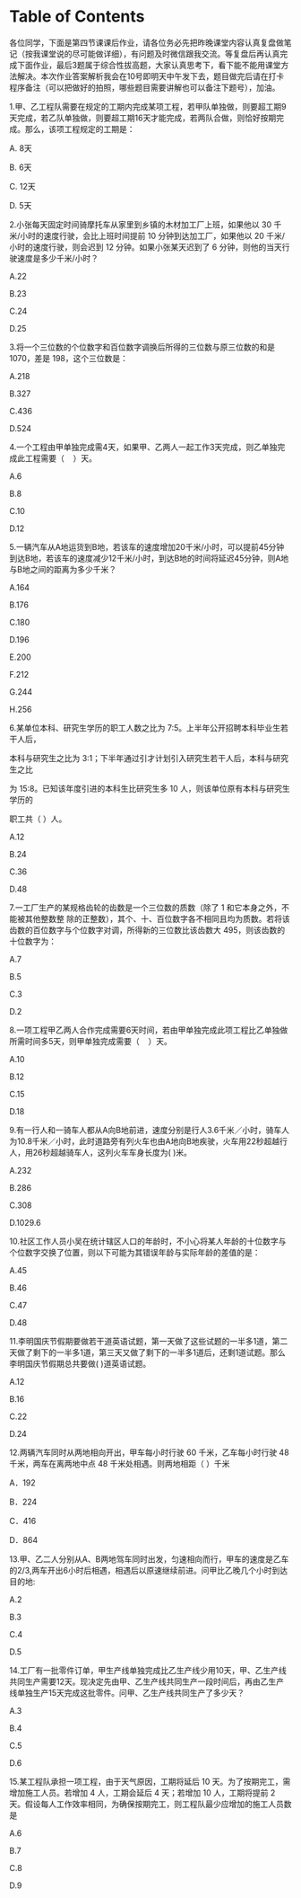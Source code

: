 # Table of Contents



各位同学，下面是第四节课课后作业，请各位务必先把昨晚课堂内容认真复盘做笔记（按我课堂说的尽可能做详细），有问题及时微信跟我交流。等复盘后再认真完成下面作业，最后3题属于综合性拔高题，大家认真思考下，看下能不能用课堂方法解决。本次作业答案解析我会在10号即明天中午发下去，题目做完后请在打卡程序备注（可以把做好的拍照，哪些题目需要讲解也可以备注下题号），加油。

1.甲、乙工程队需要在规定的工期内完成某项工程，若甲队单独做，则要超工期9天完成，若乙队单独做，则要超工期16天才能完成，若两队合做，则恰好按期完成。那么，该项工程规定的工期是：

A. 8天

B. 6天

C. 12天

D. 5天

2.小张每天固定时间骑摩托车从家里到乡镇的木材加工厂上班，如果他以 30
千米/小时的速度行驶，会比上班时间提前 10 分钟到达加工厂，如果他以 20
千米/小时的速度行驶，则会迟到 12 分钟。如果小张某天迟到了 6
分钟，则他的当天行驶速度是多少千米/小时？

A.22

B.23

C.24

D.25

3.将一个三位数的个位数字和百位数字调换后所得的三位数与原三位数的和是
1070，差是 198，这个三位数是：

A.218

B.327

C.436

D.524

4.一个工程由甲单独完成需4天，如果甲、乙两人一起工作3天完成，则乙单独完成此工程需要（    ）天。

A.6    

B.8    

C.10   

D.12

5.一辆汽车从A地运货到B地，若该车的速度增加20千米/小时，可以提前45分钟到达B地，若该车的速度减少12千米/小时，到达B地的时间将延迟45分钟，则A地与B地之间的距离为多少千米？

A.164

B.176

C.180

D.196

E.200

F.212

G.244

H.256

6.某单位本科、研究生学历的职工人数之比为
7∶5。上半年公开招聘本科毕业生若干人后，

本科与研究生之比为
3∶1；下半年通过引才计划引入研究生若干人后，本科与研究生之比

为 15∶8。已知该年度引进的本科生比研究生多 10
人，则该单位原有本科与研究生学历的

职工共（ ）人。

A.12

B.24

C.36

D.48

7.一工厂生产的某规格齿轮的齿数是一个三位数的质数（除了 1
和它本身之外，不能被其他整数整
除的正整数），其个、十、百位数字各不相同且均为质数。若将该齿数的百位数字与个位数字对调，所得新的三位数比该齿数大
495，则该齿数的十位数字为：

A.7

B.5

C.3

D.2

8.一项工程甲乙两人合作完成需要6天时间，若由甲单独完成此项工程比乙单独做所需时间多5天，则甲单独完成需要（    ）天。

A.10    

B.12    

C.15   

D.18

9.有一行人和一骑车人都从A向B地前进，速度分别是行人3.6千米／小时，骑车人为10.8千米／小时，此时道路旁有列火车也由A地向B地疾驶，火车用22秒超越行人，用26秒超越骑车人，这列火车车身长度为(
)米。

A.232

B.286

C.308

D.1029.6

10.社区工作人员小吴在统计辖区人口的年龄时，不小心将某人年龄的十位数字与个位数字交换了位置，则以下可能为其错误年龄与实际年龄的差值的是：

A.45

B.46

C.47

D.48

11.李明国庆节假期要做若干道英语试题，第一天做了这些试题的一半多1道，第二天做了剩下的一半多1道，第三天又做了剩下的一半多1道后，还剩1道试题。那么李明国庆节假期总共要做(
)道英语试题。

A.12

B.16

C.22

D.24

12.两辆汽车同时从两地相向开出，甲车每小时行驶 60 千米，乙车每小时行驶 48
千米，两车在离两地中点 48 千米处相遇。则两地相距（ ）千米

A．192

B．224

C．416

D．864

13.甲、乙二人分别从A、B两地驾车同时出发，匀速相向而行，甲车的速度是乙车的2/3,两车开出6小时后相遇，相遇后以原速继续前进。问甲比乙晚几个小时到达目的地:

A.2

B.3

C.4

D.5

14.工厂有一批零件订单，甲生产线单独完成比乙生产线少用10天，甲、乙生产线共同生产需要12天。现决定先由甲、乙生产线共同生产一段时间后，再由乙生产线单独生产15天完成这批零件。问甲、乙生产线共同生产了多少天？

A.3

B.4

C.5

D.6

15.某工程队承担一项工程，由于天气原因，工期将延后 10
天。为了按期完工，需增加施工人员。若增加 4 人，工期会延后 4 天；若增加
10 人，工期将提前 2
天。假设每人工作效率相同，为确保按期完工，则工程队最少应增加的施工人员数是

A.6

B.7

C.8

D.9
